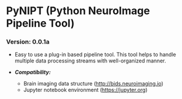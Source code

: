 # PyNIPT (Python NeuroImage Pipeline Tool)
### Version: 0.0.1a

- Easy to use a plug-in based pipeline tool. This tool helps to handle multiple data processing streams with well-organized manner.

- ***Compatibility:*** 
    - Brain imaging data structure (http://bids.neuroimaging.io)
    - Jupyter notebook environment (https://jupyter.org)
